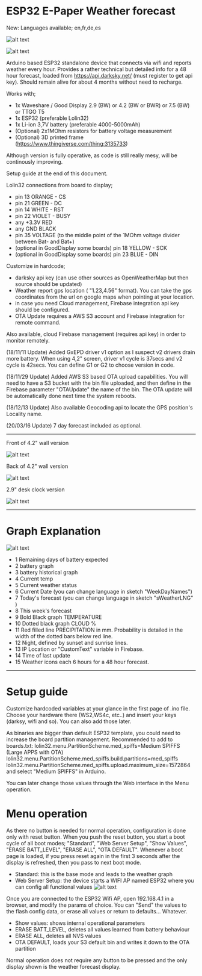 # ESP32 E-Paper Weather forecast

New: Languages available; en,fr,de,es

 ![alt text](https://cdn.thingiverse.com/renders/75/d6/a7/d1/de/2b9d35bfe5607057e232901f3cf53377_preview_featured.jpg)
  
 ![alt text](https://cdn.thingiverse.com/renders/0d/a7/f2/06/e1/801294e4b230b225e4222f602e4dcfab_preview_featured.jpg)

Arduino based ESP32 standalone device that connects via wifi and reports weather every hour. 
Provides a rather technical but detailed info for a 48 hour forecast, loaded from https://api.darksky.net/ (must register to get api key).
Should remain alive for about 4 months without need to recharge.

Works with;
- 1x Waveshare / Good Display 2.9 (BW) or 4.2 (BW or BWR) or 7.5 (BW) or TTGO T5
- 1x ESP32 (preferable Lolin32)
- 1x Li-ion 3,7V battery (preferable 4000-5000mAh)
- (Optional) 2x1MOhm resistors for battery voltage measurement 
- (Optional) 3D printed frame (https://www.thingiverse.com/thing:3135733)

Although version is fully operative, as code is still really mesy, will be continously improving. 

Setup guide at the end of this document.

Lolin32 connections from board to display;
  - pin 13 ORANGE - CS
  - pin 21 GREEN -  DC
  - pin 14 WHITE -  RST
  - pin 22 VIOLET - BUSY
  - any +3.3V RED
  - any GND BLACK
  - pin 35 VOLTAGE (to the middle point of the 1MOhm voltage divider between Bat- and Bat+)
  - (optional in GoodDisplay some boards) pin 18 YELLOW - SCK
  - (optional in GoodDisplay some boards) pin 23 BLUE   - DIN

Customize in hardcode;
- darksky api key (can use other sources as OpenWeatherMap but then source should be updated) 
- Weather report gps location ( "1.23,4.56" format). You can take the gps coordinates from the url on google maps when pointing at your location.
- in case you need Cloud management, Firebase integration api key should be configured.
- OTA Update requires a AWS S3 account and Firebase integration for remote command.

Also available, cloud Firebase management (requires api key) in order to monitor remotely.

(18/11/11 Update) Added GxEPD driver v1 option as I suspect v2 drivers drain more battery. When using 4,2" screen, driver v1 cycle is 37secs and v2 cycle is 42secs. You can define G1 or G2 to choose version in code.

(18/11/29 Update) Added AWS S3 based OTA upload capabilities. You will need to have a S3 bucket with the bin file uploaded, and then define in the Firebase parameter "OTAUpdate" the name of the bin. The OTA update will be automatically done next time the system reboots.

(18/12/13 Update) Also available Geocoding api to locate the GPS position's Locality name.

(20/03/16 Update) 7 day forecast included as optional. 

--------------------------------------------------------------------------------------------------

Front of 4.2" wall version

 ![alt text](https://cdn.thingiverse.com/renders/2c/d5/12/57/fd/295a45b2040e32851cf271885126ecfc_preview_featured.jpg)


Back of 4.2" wall version

 ![alt text](https://cdn.thingiverse.com/renders/24/4b/11/8f/45/ce7e6c3ffa647b41647d48f9c0e5ab42_preview_featured.jpg)

2.9" desk clock version
 
 ![alt text](https://cdn.thingiverse.com/renders/f1/64/9d/ed/0b/6ec0a79d41489d84fe7ac521ba54bc00_preview_featured.jpg)
 
--------------------------------------------------------------------------------------------------

# Graph Explanation
 
  ![alt text](https://cdn.thingiverse.com/renders/4b/1e/79/44/a6/c7bf283a9247fa44293110c41f7d9472_preview_featured.jpg)
 
 - 1  Remaining days of battery expected
 - 2  battery graph
 - 3  battery historical graph
 - 4  Current temp
 - 5  Current weather status
 - 6  Current Date (you can change language in sketch "WeekDayNames")
 - 7  Today's forecast (you can change language in sketch "sWeatherLNG" )
 - 8  This week's forecast
 - 9  Bold Black graph TEMPERATURE
 - 10  Dotted black graph CLOUD %
 - 11  Red filled line PRECIPITATION in mm. Probability is detailed in the width of the dotted bars below red line.
 - 12  Night, defined by sunset and sunrise lines.
 - 13  IP Location or "CustomText" variable in Firebase.
 - 14  Time of last update
 - 15  Weather icons each 6 hours for a 48 hour forecast.

--------------------------------------------------------------------------------------------------

# Setup guide

 Customize hardcoded variables at your glance in the first page of .ino file. Choose your hardware there (WS2,WS4c, etc..) and insert your keys (darksy, wifi and so). You can also add those later.
 
 As binaries are bigger than default ESP32 template, you could need to increase the board partition management. Recommended to add to boards.txt:
     lolin32.menu.PartitionScheme.med_spiffs=Medium SPIFFS (Large APPS with OTA)
     lolin32.menu.PartitionScheme.med_spiffs.build.partitions=med_spiffs
     lolin32.menu.PartitionScheme.med_spiffs.upload.maximum_size=1572864
and select "Medium SPIFFS" in Arduino.

You can later change those values through the Web interface in the Menu operation.

# Menu operation
 As there no button is needed for normal operation, configuration is done only with reset button. When you push the reset button, you start a boot cycle of all boot modes; "Standard", "Web Server Setup", "Show Values", "ERASE BATT_LEVEL", "ERASE ALL", "OTA DEFAULT". Whenever a boot page is loaded, if you press reset again in the first 3 seconds after the display is refreshed, then you pass to next boot mode.
  - Standard: this is the base mode and leads to the weather graph
  - Web Server Setup: the device starts a WIFI AP named ESP32 where you can config all functional values
  ![alt text](https://cdn.thingiverse.com/renders/7c/04/ed/43/20/6e7861f0293c0accbaed000fc4c5679e_preview_featured.jpg)
   
   Once you are connected to the ESP32 Wifi AP, open 192.168.4.1 in a browser, and modify the params of choice. You can "Send" the values to the flash config data, or erase all values or return to defaults... Whatever.
  - Show values: shows internal operational parameters
  - ERASE BATT_LEVEL, deletes all values learned from battery behaviour
  - ERASE ALL, deletes all NVS values
  - OTA DEFAULT, loads your S3 default bin and writes it down to the OTA partition

Normal operation does not require any button to be pressed and the only display shown is the weather forecast display.
